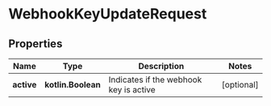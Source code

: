 
# WebhookKeyUpdateRequest

## Properties
Name | Type | Description | Notes
------------ | ------------- | ------------- | -------------
**active** | **kotlin.Boolean** | Indicates if the webhook key is active |  [optional]



